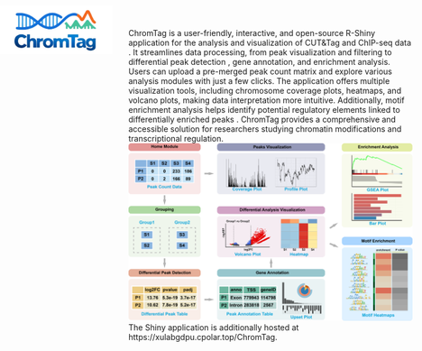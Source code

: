 <div style="position: fixed; top: 10px; left: 0px; z-index: 1000;">
  <img src="www/logo6.png" width="200">  <!-- 设置合适的宽度来缩小 -->
</div>
ChromTag is a user-friendly, interactive, and open-source R-Shiny application for the analysis and visualization of CUT&amp;Tag and ChIP-seq data . It streamlines data processing, from peak visualization and filtering to differential peak detection , gene annotation, and enrichment analysis. Users can upload a pre-merged peak count matrix and explore various analysis modules with just a few clicks. The application offers multiple visualization tools, including chromosome coverage plots, heatmaps, and volcano plots, making data interpretation more intuitive. Additionally, motif enrichment analysis helps identify potential regulatory elements linked to differentially enriched peaks . ChromTag provides a comprehensive and accessible solution for researchers studying chromatin modifications and transcriptional regulation.

<div align="center">
  <img src="www/workflow1.png"  width="800">
</div>
The Shiny application is additionally hosted at https://xulabgdpu.cpolar.top/ChromTag.
